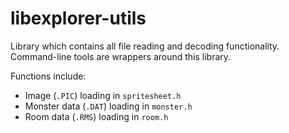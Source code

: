 # libexplorer-utils

Library which contains all file reading and decoding functionality. Command-line tools are wrappers around this library.

Functions include:

* Image (`.PIC`) loading in `spritesheet.h`
* Monster data (`.DAT`) loading in `monster.h`
* Room data (`.RMS`) loading in `room.h`
